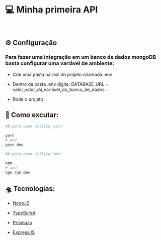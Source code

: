 # 💻 Minha primeira API

<br>

## ⚙ Configuração

### Para fazer uma integração em um banco de dados mongoDB basta configurar uma variável de ambiente:

- Crie uma pasta na raiz do projeto chamada .env .

- Dentro da pasta .env digite: DATABASE_URL = valor_valor_da_variável_do_banco_de_dados .

- Rode o projeto .


## 🚀 Como excutar:

```bash 
## para quem utiliza yarn: 

yarn
# and
yarn dev

## para quem utiliza npm:

npm
# and
npm rum dev
```



## 🛸 Tecnologias:

- [NodeJS](https://nodejs.org)

- [TypeScript](https://www.typescriptlang.org)

- [Prisma.io](https://www.prisma.io)

- [ExpressJS](https://expressjs.com)


